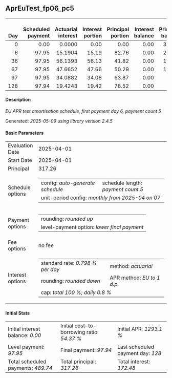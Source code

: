 <h2>AprEuTest_fp06_pc5</h2>
<table>
    <thead style="vertical-align: bottom;">
        <th style="text-align: right;">Day</th>
        <th style="text-align: right;">Scheduled payment</th>
        <th style="text-align: right;">Actuarial interest</th>
        <th style="text-align: right;">Interest portion</th>
        <th style="text-align: right;">Principal portion</th>
        <th style="text-align: right;">Interest balance</th>
        <th style="text-align: right;">Principal balance</th>
        <th style="text-align: right;">Total actuarial interest</th>
        <th style="text-align: right;">Total interest</th>
        <th style="text-align: right;">Total principal</th>
    </thead>
    <tr style="text-align: right;">
        <td class="ci00">0</td>
        <td class="ci01" style="white-space: nowrap;">0.00</td>
        <td class="ci02">0.0000</td>
        <td class="ci03">0.00</td>
        <td class="ci04">0.00</td>
        <td class="ci05">0.00</td>
        <td class="ci06">317.26</td>
        <td class="ci07">0.0000</td>
        <td class="ci08">0.00</td>
        <td class="ci09">0.00</td>
    </tr>
    <tr style="text-align: right;">
        <td class="ci00">6</td>
        <td class="ci01" style="white-space: nowrap;">97.95</td>
        <td class="ci02">15.1904</td>
        <td class="ci03">15.19</td>
        <td class="ci04">82.76</td>
        <td class="ci05">0.00</td>
        <td class="ci06">234.50</td>
        <td class="ci07">15.1904</td>
        <td class="ci08">15.19</td>
        <td class="ci09">82.76</td>
    </tr>
    <tr style="text-align: right;">
        <td class="ci00">36</td>
        <td class="ci01" style="white-space: nowrap;">97.95</td>
        <td class="ci02">56.1393</td>
        <td class="ci03">56.13</td>
        <td class="ci04">41.82</td>
        <td class="ci05">0.00</td>
        <td class="ci06">192.68</td>
        <td class="ci07">71.3297</td>
        <td class="ci08">71.32</td>
        <td class="ci09">124.58</td>
    </tr>
    <tr style="text-align: right;">
        <td class="ci00">67</td>
        <td class="ci01" style="white-space: nowrap;">97.95</td>
        <td class="ci02">47.6652</td>
        <td class="ci03">47.66</td>
        <td class="ci04">50.29</td>
        <td class="ci05">0.00</td>
        <td class="ci06">142.39</td>
        <td class="ci07">118.9949</td>
        <td class="ci08">118.98</td>
        <td class="ci09">174.87</td>
    </tr>
    <tr style="text-align: right;">
        <td class="ci00">97</td>
        <td class="ci01" style="white-space: nowrap;">97.95</td>
        <td class="ci02">34.0882</td>
        <td class="ci03">34.08</td>
        <td class="ci04">63.87</td>
        <td class="ci05">0.00</td>
        <td class="ci06">78.52</td>
        <td class="ci07">153.0831</td>
        <td class="ci08">153.06</td>
        <td class="ci09">238.74</td>
    </tr>
    <tr style="text-align: right;">
        <td class="ci00">128</td>
        <td class="ci01" style="white-space: nowrap;">97.94</td>
        <td class="ci02">19.4243</td>
        <td class="ci03">19.42</td>
        <td class="ci04">78.52</td>
        <td class="ci05">0.00</td>
        <td class="ci06">0.00</td>
        <td class="ci07">172.5073</td>
        <td class="ci08">172.48</td>
        <td class="ci09">317.26</td>
    </tr>
</table>
<h4>Description</h4>
<p><i>EU APR test amortisation schedule, first payment day 6, payment count 5</i></p>
<p>Generated: <i>2025-05-09 using library version 2.4.5</i></p>
<h4>Basic Parameters</h4>
<table>
    <tr>
        <td>Evaluation Date</td>
        <td>2025-04-01</td>
    </tr>
    <tr>
        <td>Start Date</td>
        <td>2025-04-01</td>
    </tr>
    <tr>
        <td>Principal</td>
        <td>317.26</td>
    </tr>
    <tr>
        <td>Schedule options</td>
        <td>
            <table>
                <tr>
                    <td>config: <i>auto-generate schedule</i></td>
                    <td>schedule length: <i><i>payment count</i> 5</i></td>
                </tr>
                <tr>
                    <td colspan="2" style="white-space: nowrap;">unit-period config: <i>monthly from 2025-04 on 07</i></td>
                </tr>
            </table>
        </td>
    </tr>
    <tr>
        <td>Payment options</td>
        <td>
            <table>
                <tr>
                    <td>rounding: <i>rounded up</i></td>
                </tr>
                <tr>
                    <td>level-payment option: <i>lower&nbsp;final&nbsp;payment</i></td>
                </tr>
            </table>
        </td>
    </tr>
    <tr>
        <td>Fee options</td>
        <td>no fee
        </td>
    </tr>
    <tr>
        <td>Interest options</td>
        <td>
            <table>
                <tr>
                    <td>standard rate: <i>0.798 % per day</i></td>
                    <td>method: <i>actuarial</i></td>
                </tr>
                <tr>
                    <td>rounding: <i>rounded down</i></td>
                    <td>APR method: <i>EU to 1 d.p.</i></td>
                </tr>
                <tr>
                    <td colspan="2">cap: <i>total 100 %; daily 0.8 %</td>
                </tr>
            </table>
        </td>
    </tr>
</table>
<h4>Initial Stats</h4>
<table>
    <tr>
        <td>Initial interest balance: <i>0.00</i></td>
        <td>Initial cost-to-borrowing ratio: <i>54.37 %</i></td>
        <td>Initial APR: <i>1293.1 %</i></td>
    </tr>
    <tr>
        <td>Level payment: <i>97.95</i></td>
        <td>Final payment: <i>97.94</i></td>
        <td>Last scheduled payment day: <i>128</i></td>
    </tr>
    <tr>
        <td>Total scheduled payments: <i>489.74</i></td>
        <td>Total principal: <i>317.26</i></td>
        <td>Total interest: <i>172.48</i></td>
    </tr>
</table>